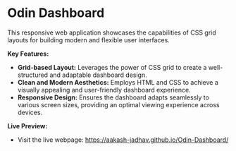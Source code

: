 # Odin Dashboard

This responsive web application showcases the capabilities of CSS grid layouts for building modern and flexible user interfaces. 

**Key Features:**

* **Grid-based Layout:** Leverages the power of CSS grid to create a well-structured and adaptable dashboard design.
* **Clean and Modern Aesthetics:** Employs HTML and CSS to achieve a visually appealing and user-friendly dashboard experience.
* **Responsive Design:** Ensures the dashboard adapts seamlessly to various screen sizes, providing an optimal viewing experience across devices.

**Live Preview:**

* Visit the live webpage: https://aakash-jadhav.github.io/Odin-Dashboard/
